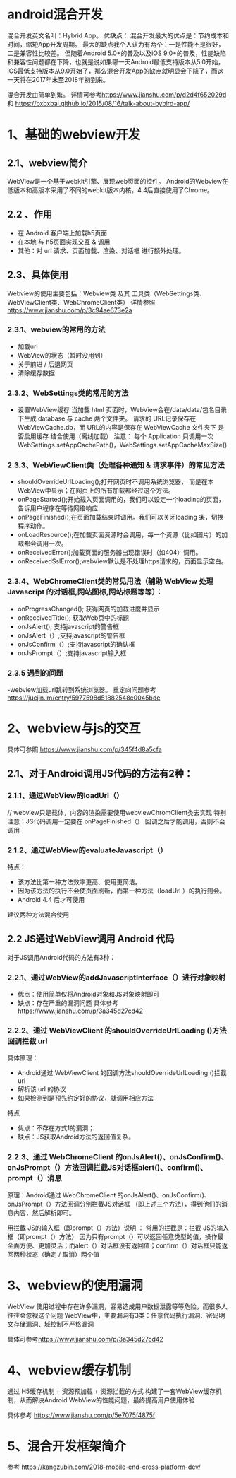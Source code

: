 android混合开发
==========
混合开发英文名叫：Hybrid App。
优缺点：
混合开发最大的优点是：节约成本和时间，缩短App开发周期。
最大的缺点我个人认为有两个：一是性能不是很好，二是兼容性比较差。
但随着Android 5.0+的普及以及iOS 9.0+的普及，性能缺陷和兼容性问题都在下降，也就是说如果哪一天Android最低支持版本从5.0开始，iOS最低支持版本从9.0开始了，那么混合开发App的缺点就明显会下降了，而这一天将在2017年末至2018年初到来。

混合开发由简单到繁。
详情可参考<https://www.jianshu.com/p/d2d4f652029d> 和 <https://bxbxbai.github.io/2015/08/16/talk-about-bybird-app/>
# 1、基础的webview开发
 ## 2.1、webview简介
 WebView是一个基于webkit引擎、展现web页面的控件。
 Android的Webview在低版本和高版本采用了不同的webkit版本内核，4.4后直接使用了Chrome。
 ## 2.2 、作用
  - 在 Android 客户端上加载h5页面
  - 在本地 与 h5页面实现交互 & 调用
  - 其他：对 url 请求、页面加载、渲染、对话框 进行额外处理。
## 2.3、具体使用
 Webview的使用主要包括：Webview类 及其 工具类（WebSettings类、WebViewClient类、WebChromeClient类）
 详情参照<https://www.jianshu.com/p/3c94ae673e2a>
 
 ### 2.3.1、webview的常用的方法
  - 加载url
  - WebView的状态（暂时没用到）
  - 关于前进 / 后退网页
  - 清除缓存数据
 ### 2.3.2、WebSettings类的常用的方法
  - 设置WebView缓存
   当加载 html 页面时，WebView会在/data/data/包名目录下生成 database 与 cache 两个文件夹。
   请求的 URL记录保存在 WebViewCache.db，而 URL的内容是保存在 WebViewCache 文件夹下
   是否启用缓存
   结合使用（离线加载）
  注意： 每个 Application 只调用一次 WebSettings.setAppCachePath()，WebSettings.setAppCacheMaxSize()
 ### 2.3.3、WebViewClient类（处理各种通知 & 请求事件）的常见方法
  - shouldOverrideUrlLoading();打开网页时不调用系统浏览器， 而是在本WebView中显示；在网页上的所有加载都经过这个方法。
  - onPageStarted();开始载入页面调用的，我们可以设定一个loading的页面，告诉用户程序在等待网络响应
  - onPageFinished();在页面加载结束时调用。我们可以关闭loading 条，切换程序动作。
  - onLoadResource();在加载页面资源时会调用，每一个资源（比如图片）的加载都会调用一次。
  - onReceivedError();加载页面的服务器出现错误时（如404）调用。
  - onReceivedSslError();webView默认是不处理https请求的，页面显示空白。
 ### 2.3.4、WebChromeClient类的常见用法（辅助 WebView 处理 Javascript 的对话框,网站图标,网站标题等等）：
  - onProgressChanged(); 获得网页的加载进度并显示
  - onReceivedTitle(); 获取Web页中的标题
  - onJsAlert(); 支持javascript的警告框
  - onJsAlert（）;支持javascript的警告框
  - onJsConfirm（）;支持javascript的确认框
  - onJsPrompt（）;支持javascript输入框
 ### 2.3.5 遇到的问题
 -webview加载url跳转到系统浏览器。 重定向问题参考<https://juejin.im/entry/5977598d51882548c0045bde>
 
 # 2、webview与js的交互
 具体可参照 <https://www.jianshu.com/p/345f4d8a5cfa>
 ## 2.1、对于Android调用JS代码的方法有2种：

 ### 2.1.1、通过WebView的loadUrl（）
  // webview只是载体，内容的渲染需要使用webviewChromClient类去实现
  特别注意：JS代码调用一定要在 onPageFinished（） 回调之后才能调用，否则不会调用
 ### 2.1.2、通过WebView的evaluateJavascript（）
  特点：
  - 该方法比第一种方法效率更高、使用更简洁。
  - 因为该方法的执行不会使页面刷新，而第一种方法（loadUrl ）的执行则会。
  - Android 4.4 后才可使用
  
  建议两种方法混合使用
  ## 2.2 JS通过WebView调用 Android 代码
  对于JS调用Android代码的方法有3种：

 ### 2.2.1、通过WebView的addJavascriptInterface（）进行对象映射
 - 优点：使用简单仅将Android对象和JS对象映射即可
 - 缺点：存在严重的漏洞问题 具体参考<https://www.jianshu.com/p/3a345d27cd42>
 
 ### 2.2.2、通过 WebViewClient 的shouldOverrideUrlLoading ()方法回调拦截 url
 具体原理：
 - Android通过 WebViewClient 的回调方法shouldOverrideUrlLoading ()拦截 url
 - 解析该 url 的协议
 - 如果检测到是预先约定好的协议，就调用相应方法
 
 特点
 - 优点：不存在方式1的漏洞；
 - 缺点：JS获取Android方法的返回值复杂。
 ### 2.2.3、通过 WebChromeClient 的onJsAlert()、onJsConfirm()、onJsPrompt（）方法回调拦截JS对话框alert()、confirm()、prompt（）消息
  原理：Android通过 WebChromeClient 的onJsAlert()、onJsConfirm()、onJsPrompt（）方法回调分别拦截JS对话框
（即上述三个方法），得到他们的消息内容，然后解析即可。

 用拦截 JS的输入框（即prompt（）方法）说明 ：
  常用的拦截是：拦截 JS的输入框（即prompt（）方法）
  因为只有prompt（）可以返回任意类型的值，操作最全面方便、更加灵活；而alert（）对话框没有返回值；confirm（）对话框只能返回两种状态（确定 / 取消）两个值

# 3、webview的使用漏洞
 WebView 使用过程中存在许多漏洞，容易造成用户数据泄露等等危险，而很多人往往会忽视这个问题
 WebView中，主要漏洞有3类：任意代码执行漏洞、密码明文存储漏洞、域控制不严格漏洞
 
 具体可参考<https://www.jianshu.com/p/3a345d27cd42>
  
# 4、webview缓存机制
通过 H5缓存机制 + 资源预加载 + 资源拦截的方式 构建了一套WebView缓存机制，从而解决Android WebView的性能问题，最终提高用户使用体验

具体参考 <https://www.jianshu.com/p/5e7075f4875f>

# 5、混合开发框架简介
 参考 <https://kangzubin.com/2018-mobile-end-cross-platform-dev/>
  
  
